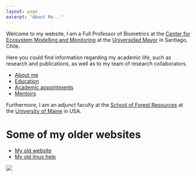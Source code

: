 ```yaml
---
layout: page
excerpt: "About Me..."
---
```



Welcome to my website, I am a Full Professor of Biometrics at the [Center for Ecosystem Modelling and Monitoring](https://cem.umayor.cl) at the [Universidad Mayor](https://umayor.cl) in Santiago, Chile.

Here you could find information regarding my academic life, such as research and publications, as well as to my team of research collaborators.


* [About me](./about.md)
* [Education](./educa.md)
* [Academic appointments](./appointments.md)
* [Mentoirs](./educa.md)

Furthermore, I am an adjunct faculty at the [School of Forest Resources](https://forest.umaine.edu) at the [University of Maine](https://umaine.edu) in USA.

# Some of my older websites

- [My old website](https://cseljatib.wixsite.com/biometria)
- [My old linux help](http://biometria.ufro.cl/myLinuxHelp/)

![](images/chacai01.jpg)

